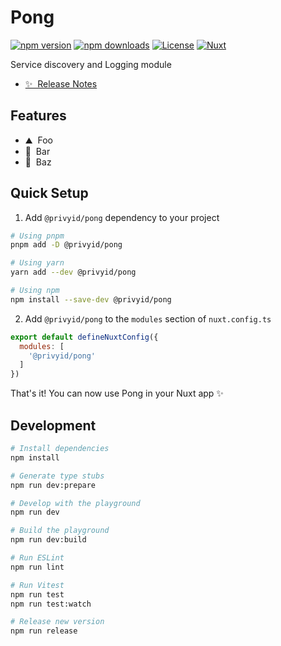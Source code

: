 <!--
Get your module up and running quickly.

Find and replace all on all files (CMD+SHIFT+F):
- Name: Pong
- Package name: @privyid/pong
- Description: Service discovery and Logging module
-->

# Pong

[![npm version][npm-version-src]][npm-version-href]
[![npm downloads][npm-downloads-src]][npm-downloads-href]
[![License][license-src]][license-href]
[![Nuxt][nuxt-src]][nuxt-href]

Service discovery and Logging module

- [✨ &nbsp;Release Notes](/CHANGELOG.md)
<!-- - [🏀 Online playground](https://stackblitz.com/github/your-org/@privyid/pong?file=playground%2Fapp.vue) -->
<!-- - [📖 &nbsp;Documentation](https://example.com) -->

## Features

<!-- Highlight some of the features your module provide here -->
- ⛰ &nbsp;Foo
- 🚠 &nbsp;Bar
- 🌲 &nbsp;Baz

## Quick Setup

1. Add `@privyid/pong` dependency to your project

```bash
# Using pnpm
pnpm add -D @privyid/pong

# Using yarn
yarn add --dev @privyid/pong

# Using npm
npm install --save-dev @privyid/pong
```

2. Add `@privyid/pong` to the `modules` section of `nuxt.config.ts`

```js
export default defineNuxtConfig({
  modules: [
    '@privyid/pong'
  ]
})
```

That's it! You can now use Pong in your Nuxt app ✨

## Development

```bash
# Install dependencies
npm install

# Generate type stubs
npm run dev:prepare

# Develop with the playground
npm run dev

# Build the playground
npm run dev:build

# Run ESLint
npm run lint

# Run Vitest
npm run test
npm run test:watch

# Release new version
npm run release
```

<!-- Badges -->
[npm-version-src]: https://img.shields.io/npm/v/@privyid/pong/latest.svg?style=flat&colorA=18181B&colorB=28CF8D
[npm-version-href]: https://npmjs.com/package/@privyid/pong

[npm-downloads-src]: https://img.shields.io/npm/dm/@privyid/pong.svg?style=flat&colorA=18181B&colorB=28CF8D
[npm-downloads-href]: https://npmjs.com/package/@privyid/pong

[license-src]: https://img.shields.io/npm/l/@privyid/pong.svg?style=flat&colorA=18181B&colorB=28CF8D
[license-href]: https://npmjs.com/package/@privyid/pong

[nuxt-src]: https://img.shields.io/badge/Nuxt-18181B?logo=nuxt.js
[nuxt-href]: https://nuxt.com
